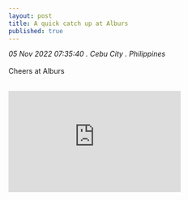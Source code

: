 ```yaml
---
layout: post
title: A quick catch up at Alburs
published: true
---
```

_05 Nov 2022 07:35:40 . Cebu City . Philippines_
<br>
<br>
Cheers at Alburs
<br>
<br>
<iframe width="340" height="200"
src="https://www.youtube.com/embed/KZVKSbsB_hk"
frameborder="0"
allow="accelerometer; autoplay; encrypted-media; gyroscope; picture-in-picture"
allowfullscreen></iframe>
